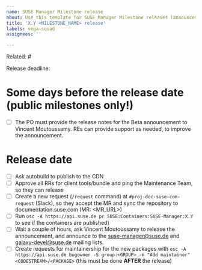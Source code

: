 ```yaml
---
name: SUSE Manager Milestone release
about: Use this template for SUSE Manager Milestone releases (announcements)
title: 'X.Y <MILESTONE_NAME> release'
labels: vega-squad
assignees: ''

---
```


Related: #

Release deadline:

# Some days before the release date (public milestones only!)

- [ ] The PO must provide the release notes for the Beta announcement to Vincent Moutoussamy. REs can provide support as needed, to improve the announcement.

# Release date
- [ ] Ask autobuild to publish to the CDN
- [ ] Approve all RRs for client tools/bundle and ping the Maintenance Team, so they can release
- [ ] Create a new request (`/request` command) at `#proj-doc-suse-com-request` (Slack), so they accept the MR and sync the repository to documentation.suse.com (MR: <MR_URL>)
- [ ] Run `osc -A https://api.suse.de pr SUSE:Containers:SUSE-Manager:X.Y` to see if the containers are published)
- [ ] Wait a couple of hours, ask Vincent Moutoussamy to release the announcement, and announce to the suse-manager@suse.de and galaxy-devel@suse.de mailing lists.
- [ ] Create requests for maintainership for the new packages with `osc -A https://api.suse.de bugowner -S group:<GROUP> -m "Add maintainer" <CODESTREAM>/<PACKAGE>` (this must be done **AFTER** the release)
